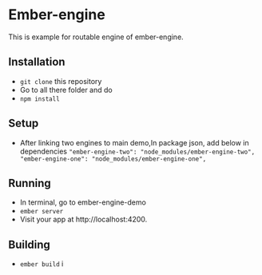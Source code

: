 # Ember-engine
This is example for routable engine of ember-engine.

## Installation

* `git clone` this repository
* Go to all there folder and do
* `npm install`

## Setup
* After linking two engines to main demo,In package json, add below in dependencies
`"ember-engine-two": "node_modules/ember-engine-two",
"ember-engine-one": "node_modules/ember-engine-one",`

## Running

* In terminal, go to ember-engine-demo
* `ember server`
* Visit your app at http://localhost:4200.

## Building

* `ember build`
i
